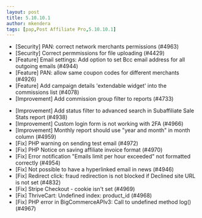 ```yaml
---
layout: post
title: 5.10.10.1
author: mkendera
tags: [pap,Post Affiliate Pro,5.10.10.1]
---
```


- [Security] PAN: correct network merchants permissions (#4963)
- [Security] Correct permmissions for file uploading (#4429)
- [Feature] Email settings: Add option to set Bcc email address for all outgoing emails (#4944)
- [Feature] PAN: allow same coupon codes for different merchants (#4926)
- [Feature] Add campaign details 'extendable widget' into the commissions list (#4078)
- [Improvement] Add commission group filter to reports (#4733)

<!--more-->

- [Improvement] Add status filter to advanced search in Subaffiliate Sale Stats report (#4938)
- [Improvement] Custom login form is not working with 2FA (#4966)
- [Improvement] Monthly report should use "year and month" in month column (#4959)
- [Fix] PHP warning on sending test email (#4972)
- [Fix] PHP Notice on saving affiliate invoice format (#4970)
- [Fix] Error notification "Emails limit per hour exceeded" not formatted correctly (#4954)
- [Fix] Not possible to have a hyperlinked email in news (#4946)
- [Fix] Redirect click: fraud redirection is not blocked if Declined site URL is not set (#4832)
- [Fix] Stripe Checkout - cookie isn't set (#4969)
- [Fix] ThriveCart: Undefined index: product_id (#4968)
- [Fix] PHP error in BigCommerceAPIv3: Call to undefined method log() (#4967)
